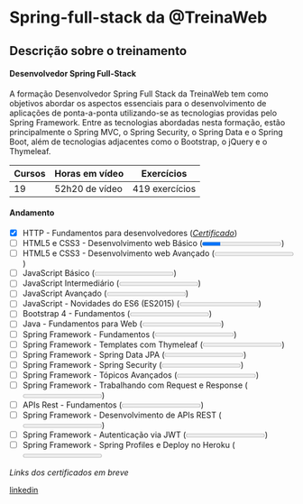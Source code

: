 # Spring-full-stack da @TreinaWeb

## Descrição sobre o treinamento

#### Desenvolvedor Spring Full-Stack

<p>
A formação Desenvolvedor Spring Full Stack da TreinaWeb tem como objetivos abordar os aspectos essenciais para o desenvolvimento de aplicações de ponta-a-ponta utilizando-se as tecnologias providas pelo Spring Framework. Entre as tecnologias abordadas nesta formação, estão principalmente o Spring MVC, o Spring Security, o Spring Data e o Spring Boot, além de tecnologias adjacentes como o Bootstrap, o jQuery e o Thymeleaf.
</p>

| Cursos | Horas em vídeo | Exercícios      |
|--------|----------------|-----------------|
| 19     | 52h20 de vídeo | 419 exercícios  |

#### Andamento
- [X] HTTP - Fundamentos para desenvolvedores (_[Certificado](https://www.treinaweb.com.br/certificado/0VG9IIRLDWWS)_)
- [ ] HTML5 e CSS3 - Desenvolvimento web Básico (<progress value="23" max="100"></progress>)
- [ ] HTML5 e CSS3 - Desenvolvimento web Avançado (<progress value="0" max="100"></progress>)
- [ ] JavaScript Básico (<progress value="0" max="100"></progress>)
- [ ] JavaScript Intermediário (<progress value="0" max="100"></progress>)
- [ ] JavaScript Avançado (<progress value="0" max="100"></progress>)
- [ ] JavaScript - Novidades do ES6 (ES2015) (<progress value="0" max="100"></progress>)
- [ ] Bootstrap 4 - Fundamentos (<progress value="0" max="100"></progress>)
- [ ] Java - Fundamentos para Web (<progress value="0" max="100"></progress>)
- [ ] Spring Framework - Fundamentos (<progress value="0" max="100"></progress>)
- [ ] Spring Framework - Templates com Thymeleaf (<progress value="0" max="100"></progress>)
- [ ] Spring Framework - Spring Data JPA (<progress value="0" max="100"></progress>)
- [ ] Spring Framework - Spring Security (<progress value="0" max="100"></progress>)
- [ ] Spring Framework - Tópicos Avançados (<progress value="0" max="100"></progress>)
- [ ] Spring Framework - Trabalhando com Request e Response (<progress value="0" max="100"></progress>)
- [ ] APIs Rest - Fundamentos (<progress value="0" max="100"></progress>)
- [ ] Spring Framework - Desenvolvimento de APIs REST (<progress value="0" max="100"></progress>)
- [ ] Spring Framework - Autenticação via JWT (<progress value="0" max="100"></progress>)
- [ ] Spring Framework - Spring Profiles e Deploy no Heroku (<progress value="0" max="100"></meeter>)

_Links dos certificados em breve_

[linkedin](https://linkedin.com/in/salumao/)